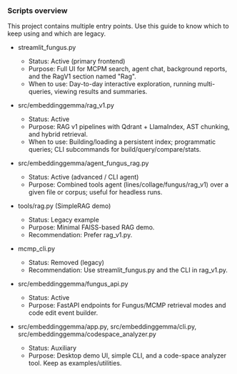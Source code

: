 ### Scripts overview

This project contains multiple entry points. Use this guide to know which to keep using and which are legacy.

- streamlit_fungus.py
  - Status: Active (primary frontend)
  - Purpose: Full UI for MCPM search, agent chat, background reports, and the RagV1 section named "Rag".
  - When to use: Day-to-day interactive exploration, running multi-queries, viewing results and summaries.

- src/embeddinggemma/rag_v1.py
  - Status: Active
  - Purpose: RAG v1 pipelines with Qdrant + LlamaIndex, AST chunking, and hybrid retrieval.
  - When to use: Building/loading a persistent index; programmatic queries; CLI subcommands for build/query/compare/stats.

- src/embeddinggemma/agent_fungus_rag.py
  - Status: Active (advanced / CLI agent)
  - Purpose: Combined tools agent (lines/collage/fungus/rag_v1) over a given file or corpus; useful for headless runs.

- tools/rag.py (SimpleRAG demo)
  - Status: Legacy example
  - Purpose: Minimal FAISS-based RAG demo.
  - Recommendation: Prefer rag_v1.py.

- mcmp_cli.py
  - Status: Removed (legacy)
  - Recommendation: Use streamlit_fungus.py and the CLI in rag_v1.py.

- src/embeddinggemma/fungus_api.py
  - Status: Active
  - Purpose: FastAPI endpoints for Fungus/MCMP retrieval modes and code edit event builder.

- src/embeddinggemma/app.py, src/embeddinggemma/cli.py, src/embeddinggemma/codespace_analyzer.py
  - Status: Auxiliary
  - Purpose: Desktop demo UI, simple CLI, and a code-space analyzer tool. Keep as examples/utilities.


